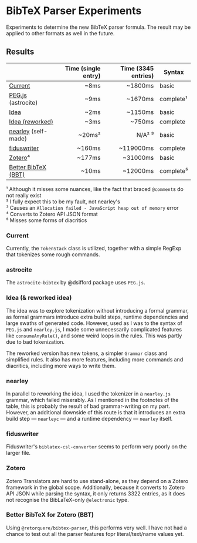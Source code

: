 # BibTeX Parser Experiments

Experiments to determine the new BibTeX parser formula. The result may be applied
to other formats as well in the future.

## Results

|                                       | Time (single entry) | Time (3345 entries) | Syntax    |
|---------------------------------------|--------------------:|--------------------:|-----------|
| [Current](/src/current)               |                ~8ms |             ~1800ms | basic     |
| [PEG.js](/src/astrocite) (astrocite)  |                ~9ms |             ~1670ms | complete¹ |
| [Idea](/src/idea)                     |                ~2ms |             ~1150ms | basic     |
| [Idea (reworked)](/src/idea-reworked) |                ~3ms |              ~750ms | complete  |
| [nearley](/src/nearley) (self-made)   |              ~20ms² |              N/A² ³ | basic     |
| [fiduswriter](/src/fiduswriter)       |              ~160ms |           ~119000ms | complete  |
| [Zotero](/src/zotero)⁴                |              ~177ms |            ~31000ms | basic     |
| [Better BibTeX (BBT)](/src/bbt)       |               ~10ms |            ~12000ms | complete⁵ |

¹ Although it misses some nuances, like the fact that braced `@comment`s do not really exist  
² I fully expect this to be my fault, not nearley's  
³ Causes an `Allocation failed - JavaScript heap out of memory` error  
⁴ Converts to Zotero API JSON format  
⁵ Misses some forms of diacritics  

### Current

Currently, the `TokenStack` class is utilized, together with a simple RegExp that
tokenizes some rough commands.

### astrocite

The `astrocite-bibtex` by @dsifford package uses `PEG.js`.

### Idea (& reworked idea)

The idea was to explore tokenization without introducing a formal grammar, as
formal grammars introduce extra build steps, runtime dependencies and large swaths
of generated code. However, used as I was to the syntax of `PEG.js` and `nearley.js`,
I made some unnecessarily complicated features like `consumeAnyRule()`, and some
weird loops in the rules. This was partly due to bad tokenization.

The reworked version has new tokens, a simpler `Grammar` class and simplified
rules. It also has more features, including more commands and diacritics, including
more ways to write them.

### nearley

In parallel to reworking the idea, I used the tokenizer in a `nearley.js` grammar,
which failed miserably. As I mentioned in the footnotes of the table, this is
probably the result of bad grammar-writing on my part. However, an additional
downside of this route is that it introduces an extra build step — `nearleyc` —
and a runtime dependency — `nearley` itself.

### fiduswriter

Fiduswriter's `biblatex-csl-converter` seems to perform very poorly on the larger
file.

### Zotero

Zotero Translators are hard to use stand-alone, as they depend on a Zotero
framework in the global scope. Additionally, because it converts to Zotero API
JSON while parsing the syntax, it only returns 3322 entries, as it does not
recognise the BibLaTeX-only `@electronic` type.

### Better BibTeX for Zotero (BBT)

Using `@retorquere/bibtex-parser`, this performs very well. I have not had a
chance to test out all the parser features fopr literal/text/name values yet.
